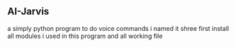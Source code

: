 ## AI-Jarvis
a simply python program to do voice commands
i named it shree
first install all modules i used in this program and all working file
